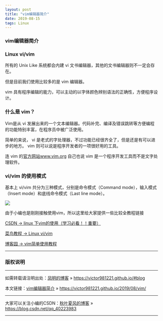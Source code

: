 ```yaml
---
layout: post
title: "vim编辑器简介"
date: 2019-08-15 
tags: Linux  
---
```



### vim编辑器简介

### Linux vi/vim

所有的 Unix Like 系统都会内建 vi 文书编辑器，其他的文书编辑器则不一定会存在。

但是目前我们使用比较多的是 vim 编辑器。

vim 具有程序编辑的能力，可以主动的以字体颜色辨别语法的正确性，方便程序设计。

### 什么是 vim？

Vim是从 vi 发展出来的一个文本编辑器。代码补完、编译及错误跳转等方便编程的功能特别丰富，在程序员中被广泛使用。

简单的来说， vi 是老式的字处理器，不过功能已经很齐全了，但是还是有可以进步的地方。 vim 则可以说是程序开发者的一项很好用的工具。

连 vim 的[官方网站www.vim.org](http://www.vim.org) 自己也说 vim 是一个程序开发工具而不是文字处理软件。

### vi/vim 的使用模式

基本上 vi/vim 共分为三种模式，分别是命令模式（Command mode），输入模式（Insert mode）和底线命令模式（Last line mode）。

<img src="https://www.runoob.com/wp-content/uploads/2015/10/vi-vim-cheat-sheet-sch.gif">

由于小编也是刚刚接触使用vim，所以这里给大家提供一些比较全教程链接

[CSDN -> linux 下vim的使用（学习必看！！重要）](https://blog.csdn.net/yangshuainan/article/details/78219604)

[菜鸟教程 -> Linux vi/vim ](https://www.runoob.com/linux/linux-vim.html)

[博客园 -> vim简单使用教程 ](https://www.cnblogs.com/lijia0511/p/5644566.html)


***
### 版权说明

***
如需转载请注明出处：[凤明的博客](https://victor981221.github.io/#blog) » https://victor981221.github.io/#blog

本文链接：[vim编辑器简介](https://victor981221.github.io/2019/08/vim/) » https://victor981221.github.io/2019/08/vim/

***
大家可以关注小编的CSDN：[秋叶夏风的博客](https://blog.csdn.net/qq_40223983) » https://blog.csdn.net/qq_40223983

***